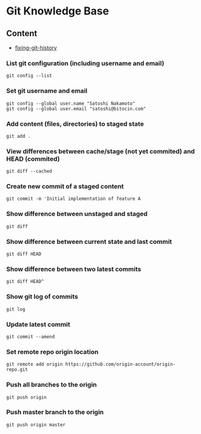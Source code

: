 # Git Knowledge Base

## Content
* [fixing-git-history](fixing-git-history.md)


### List git configuration (including username and email)
```git config --list```

### Set git username and email
```
git config --global user.name "Satoshi Nakamoto"
git config --global user.email "satoshi@bitocin.com"
```

### Add content (files, directories) to staged state
```git add .``` 

### View differences between cache/stage (not yet commited) and HEAD (commited)
```git diff --cached```

### Create new commit of a staged content 
```git commit -m 'Initial implementation of feature A```

### Show difference between unstaged and staged
```git diff```

### Show difference between current state and last commit
```git diff HEAD```

### Show difference between two latest commits 
```git diff HEAD^```

### Show git log of commits
```git log```

### Update latest commit
```git commit --amend```

### Set remote repo origin location
```git remote add origin https://github.com/origin-account/origin-repo.git```

### Push all branches to the origin
```git push origin```

### Push master branch to the origin
```git push origin master```
